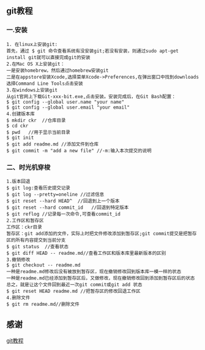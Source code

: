 ## git教程
### 一.安装
    1. 在linux上安装git:  
    首先，通过 $ git 命令查看系统有没安装git;若没有安装，则通过sudo apt-get install git就可以直接完成git的安装
    2.在Mac OS X上安装git：  
    一是安装homebrew，然后通过homebrew安装git  
    二是在appstore安装Xcode,选择菜单Xcode->Preferences,在弹出窗口中找到downloads选择Command Line Tools点击安装  
    3.在windows上安装git  
    从git官网上下载Git-xxx-bit.exe,点击安装。安装完成后，在Git Bash配置：  
    $ git config --global user.name "your name"  
    $ git config --global user.email "your email"  
    4.创建版本库  
    $ mkdir ckr  //仓库目录  
    $ cd ckr  
    $ pwd   //用于显示当前目录  
    $ git init   
    $ git add readme.md //添加文件到仓库  
    $ git commit -m "add a new file" //-m:输入本次提交的说明  

### 二、时光机穿梭
    1.版本回退  
    $ git log:查看历史提交记录  
    $ git log --pretty=oneline //过滤信息  
    $ git reset --hard HEAD^  //回退到上一个版本  
    $ git reset --hard commit_id   //回退到特定版本  
    $ git reflog //记录每一次命令,可查看commit_id  
    2.工作区和暂存区  
    工作区：ckr目录  
    暂存区：git add添加的文件，实际上时把文件修改添加到暂存区;git commit提交是把暂存区的所有内容提交到当前分支  
    $ git status  //查看状态  
    $ git diff HEAD -- readme.md//查看工作区和版本库里最新版本的区别  
    3.撤销修改  
    $ git checkout -- readme.md  
    一种是readme.md修改后没有被放到暂存区，现在撤销修改回到版本库一模一样的状态  
    一种是readme.md已经添加到暂存区后，又做修改，现在撤销修改回到添加到暂存区后的状态  
    总之，就是让这个文件回到最近一次git commit或git add 状态  
    $ git reset HEAD readme.md //把暂存区的修改回退工作区  
    4.删除文件  
    $ git rm readme.md//删除文件  



## 感谢
[git教程](https://www.liaoxuefeng.com/wiki/0013739516305929606dd18361248578c67b8067c8c017b000)
